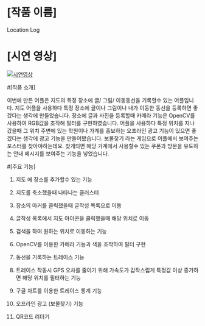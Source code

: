 # [작품 이름]

Location Log

# [시연 영상]

[![시연영상](https://img.youtube.com/vi/io6CH_jUwb0/0.jpg)](https://www.youtube.com/embed/io6CH_jUwb0)

#[작품 소개]

이번에 만든 어플은 지도의 특정 장소에 글/ 그림/ 이동동선을 기록할수 있는 어플입니다.
지도 어플을 사용하다 특정 장소에 글이나 그림이나 내가 이동한 동선을 등록하면 좋겠다는 생각에 만들었습니다.
장소에 글과 사진을 등록할때 카메라 기능은 OpenCV를 사용하여 RGB값을 조작해 필터를 구현하였습니다.
어플을 사용하다 특정 위치를 지나갔을때 그 위치 주변에 있는 학원이나 가계를 홍보하는 오프라인 광고 기능이 있으면 좋겠다는 생각에 광고 기능을 만들어봤습니다. 보물찾기 라는 게임으로 어플에서 보여주는 포스터를 찾아야하는데요. 찾게되면 해당 가계에서 사용할수 있는 쿠폰과 방문을 유도하는 안내 메시지를 보여주는 기능을 넣었습니다.

#[주요 기능]

1. 지도 에 장소를 추가할수 있는 기능

2. 지도를 축소했을때 나타나는 클러스터

3. 장소의 마커를 클릭했을때 글작성 목록으로 이동

4. 글작성 목록에서 지도 아이콘을 클릭했을때 해당 위치로 이동

5. 검색을 하여 원하는 위치로 이동하는 기능

5. OpenCV를 이용한 카메라 기능과 색을 조작하여 필터 구현

6. 동선을 기록하는 트레이스 기능

7. 트레이스 작동시 GPS 오차를 줄이기 위해 가속도가 갑작스럽게 특정값 이상 증가하면 해당 위치를 필터하는 기능

7. 구글 차트를 이용한 트레이스 통계 기능

8. 오프라인 광고 (보물찾기) 기능

9. QR코드 리더기

